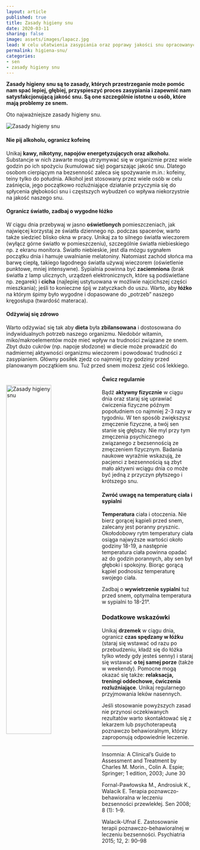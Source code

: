 ```yaml
---
layout: article
published: true
title: Zasady higieny snu
date: 2020-03-11
sharing: false
image: assets/images/lapacz.jpg
lead: W celu ułatwienia zasypiania oraz poprawy jakości snu opracowanych zostało kilka zasad, które mogą zmniejszać ryzyko powstawania bezsenności.
permalink: higiena-snu/
categories:
- sen
- zasady higieny snu
---
```


**Zasady higieny snu są to zasady, których przestrzeganie może pomóc nam spać lepiej, głębiej, przyspieszyć proces zasypiania i zapewnić nam satysfakcjonującą jakość snu. Są one szczególnie istotne u osób, które mają problemy ze snem.**

Oto najważniejsze zasady higieny snu.

<img src="{{root_url}}/assets/images/zasady-higieny-snu.jpg" alt="Zasady higieny snu" />

#### Nie pij alkoholu, ogranicz kofeinę

Unikaj **kawy, nikotyny, napojów energetyzujących oraz alkoholu**. Substancje w nich zawarte mogą utrzymywać się w organizmie przez wiele godzin po ich spożyciu (kumulować się) pogarszając jakość snu. Dlatego osobom cierpiącym na bezsenność zaleca się spożywanie m.in.: kofeiny, teiny tylko do południa. Alkohol jest stosowany przez wiele osób w celu zaśnięcia, jego początkowo rozluźniające działanie przyczynia się do spłycenia głębokości snu i częstszych wybudzeń co wpływa niekorzystnie na jakość naszego snu.

#### Ogranicz światło, zadbaj o wygodne łóżko

W ciągu dnia przebywaj w jasno **oświetlonych** pomieszczeniach, jak najwięcej korzystaj ze światła dziennego np. podczas spacerów, warto także siedzieć blisko okna w pracy. Unikaj za to silnego światła wieczorem (wyłącz górne światło w pomieszczeniu), szczególnie światła niebieskiego np. z ekranu monitora. Światło niebieskie, jest dla mózgu sygnałem początku dnia i hamuje uwalnianie melatoniny. Natomiast zachód słońca ma barwę ciepłą, takiego łagodnego światła używaj wieczorem (oświetlenie punktowe, mniej intensywne). Sypialnia powinna być **zaciemniona** (brak światła z lamp ulicznych, urządzeń elektronicznych, które są podświetlane np. zegarek) i **cicha** (najlepiej ustytuowana w możliwie najcichszej części mieszkania); jeśli to konieczne śpij w zatyczkach do uszu. Warto, aby **łóżko** na którym śpimy było wygodne i dopasowane do „potrzeb” naszego kręgosłupa (twardość materaca).

#### Odżywiaj się zdrowo

Warto odżywiać się tak aby **dieta** była **zbilansowana** i dostosowana do indywidualnych potrzeb naszego organizmu. Niedobór witamin, miko/makroelementów może mieć wpływ na trudności związane ze snem. Zbyt dużo cukrów (np. napoje słodzone) w diecie może prowadzić do nadmiernej aktywności organizmu wieczorem i powodować trudności z zasypianiem. Główny posiłek zjedz co najmniej trzy godziny przed planowanym początkiem snu. Tuż przed snem możesz zjeść coś lekkiego.

<img src="{{root_url}}/assets/images/Zegarek.jpg" style="float:left; width: 49%; margin-right: 10px; margin-bottom: 30px; margin-top: 30px;" alt="Zasady higieny snu" />

#### Ćwicz regularnie

Bądź **aktywny fizycznie** w ciągu dnia oraz staraj się uprawiać ćwiczenia fizyczne późnym popołudniem co najmniej 2-3 razy w tygodniu. W ten sposób zwiększysz zmęczenie fizyczne, a twój sen stanie się głębszy. Nie myl przy tym zmęczenia psychicznego związanego z bezsennością ze zmęczeniem fizycznym. Badania naukowe wyraźnie wskazują, że pacjenci z bezsennością są zbyt mało aktywni wciągu dnia co może być jedną z przyczyn płytszego i krótszego snu.


#### Zwróć uwagę na temperaturę ciała i sypialni

**Temperatura** ciała i otoczenia. Nie bierz gorącej kąpieli przed snem, zalecany jest poranny prysznic. Okołodobowy rytm temperatury ciała osiąga najwyższe wartości około godziny 18-19, a następnie temperatura ciała powinna opadać aż do godzin porannych, aby sen był głęboki i spokojny. Biorąc gorącą kąpiel podnosisz temperaturę swojego ciała.

Zadbaj o **wywietrzenie sypialni** tuż przed snem, optymalna temperatura w sypialni to 18-21°.

### Dodatkowe wskazówki

Unikaj **drzemek** w ciągu dnia, ogranicz **czas spędzany w łóżku** (staraj się wstawać od razu po przebudzeniu, kładź się do łóżka tylko wtedy gdy jesteś senny) i staraj się wstawać **o tej samej porze** (także w weekendy). Pomocne mogą okazać się także: **relaksacja, treningi oddechowe, ćwiczenia rozluźniające**. Unikaj regularnego przyjmowania leków nasennych.

Jeśli stosowanie powyższych zasad nie przynosi oczekiwanych rezultatów warto skontaktować się z lekarzem lub psychoterapeutą poznawczo behawioralnym, którzy zaproponują odpowiednie leczenie.

----

Insomnia: A Clinical’s Guide to Assessment and  Treatment by Charles M. Morin., Colin A. Espie; Springer; 1 edition, 2003; June 30

Fornal-Pawłowska M., Androsiuk K., Walacik E. Terapia poznawczo-behawioralna w leczeniu bezsenności przewlekłej. Sen 2008; 8 (1): 1–9. 

Walacik-Ufnal E. Zastosowanie terapii poznawczo-behawioralnej w leczeniu bezsenności. Psychiatria 2015; 12, 2: 90–98
